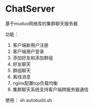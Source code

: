 # ChatServer
基于muduo网络库的集群聊天服务器

功能：
1. 客户端新用户注册
2. 客户端用户登录
3. 添加好友和添加群组
4. 好友聊天
5. 群组聊天
6. 离线消息
7. nginx配置tcp负载均衡
8. 集群聊天系统支持客户端跨服务器通信



使用：
sh autobuild.sh
